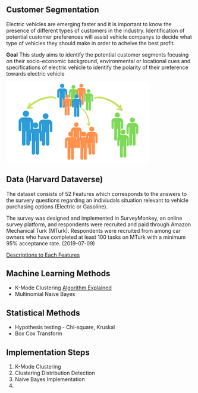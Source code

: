 
Customer Segmentation 
------------

Electric vehicles are emerging faster and it is important to know the presence of different types of customers in the industry.
Identification of potential customer preferences will assist vehicle companys to decide what type of vehicles they should make in order to acheive the best profit.

**Goal**
This study aims to identify the potential customer segments focusing on their socio-economic background, environmental or locational cues and specifications of electric vehicle to identify the polarity of their preference towards electric vehicle

   
![ScreenShot](https://github.com/wjj1019/Customer-Segmentation---Case-Study/blob/main/Data/Customer-segmentation.png)

Data (Harvard Dataverse)
------------

The dataset consists of 52 Features which corresponds to the answers to the survery questions regarding an indiviudals situation relevant to vehicle purchasing options (Electric or Gasoline). 

The survey was designed and implemented in SurveyMonkey, an online survey platform, and respondents were recruited and paid through Amazon Mechanical Turk (MTurk). Respondents were recruited from among car owners who have completed at least 100 tasks on MTurk with a minimum 95% acceptance rate. (2019-07-09)

[Descriptions to Each Features](https://github.com/wjj1019/Customer-Segmentation---Case-Study/blob/main/Data/Feature%20Explanation.xlsx)
   
Machine Learning Methods
------------
* K-Mode Clustering [Algorithm Explained](https://github.com/wjj1019/Customer-Segmentation---Case-Study/blob/main/K-Mode%20Selection%20(Customer%20Distribution)/Algorithm%20Explanation%20Doc.pdf)
* Multinomial Naive Bayes 

Statistical Methods
------------
* Hypothesis testing - Chi-square, Kruskal
* Box Cox Transform

Implementation Steps
------------
1. K-Mode Clustering
2. Clustering Distribution Detection
3. Naive Bayes Implementation
4. 
